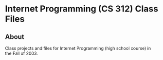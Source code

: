 # Internet Programming (CS 312) Class Files

## About

Class projects and files for Internet Programming (high school course) in the Fall of 2003. 

